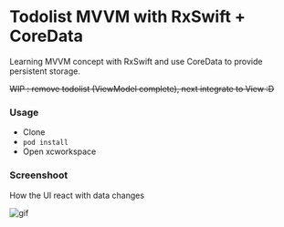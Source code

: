 # Todolist MVVM with RxSwift + CoreData

Learning MVVM concept with RxSwift and use CoreData to provide persistent storage.

~~WIP : remove todolist (ViewModel complete), next integrate to View :D~~

### Usage

* Clone
* `pod install`
* Open xcworkspace

### Screenshoot

How the UI react with data changes

![gif](https://media.giphy.com/media/3og0Iz0DkYqkzvuV68/giphy.gif)